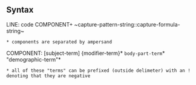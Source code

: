 ## Syntax

LINE:
    code COMPONENT+ ~capture-pattern-string::capture-formula-string~

    * components are separated by ampersand

COMPONENT:
    [subject-term] {modifier-term}* `body-part-term`* "demographic-term"*

    * all of these "terms" can be prefixed (outside delimeter) with an ! denoting that they are negative

